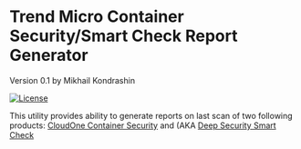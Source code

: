 # Trend Micro Container Security/Smart Check Report Generator

Version 0.1
by Mikhail Kondrashin

[![License](https://img.shields.io/badge/License-Apache%202-blue.svg)](https://opensource.org/licenses/Apache-2.0)

This utility provides ability to generate reports on last scan of two following products:
[CloudOne Container Security](https://www.trendmicro.com/en_my/business/products/hybrid-cloud/cloud-one-container-image-security.html) and 
(AKA [Deep Security Smart Check](https://deep-security.github.io/smartcheck-docs/admin_docs/admin.html)


